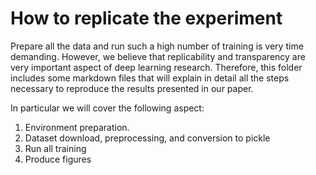 # How to replicate the experiment

Prepare all the data and run such a high number of training is very time demanding.
However, we believe that replicability and transparency are very important aspect
of deep learning research.
Therefore, this folder includes some markdown files that will explain in detail
all the steps necessary to reproduce the results presented in our paper.

In particular we will cover the following aspect:

1. Environment preparation.
2. Dataset download, preprocessing, and conversion to pickle
3. Run all training
4. Produce figures

